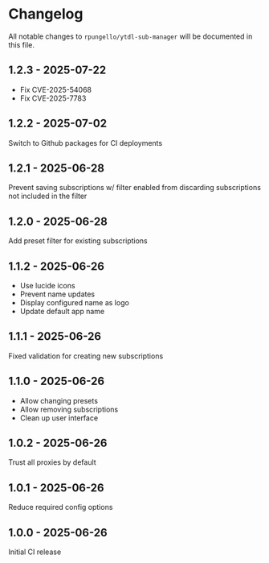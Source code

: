 # Changelog

All notable changes to `rpungello/ytdl-sub-manager` will be documented in this file.

## 1.2.3 - 2025-07-22

- Fix CVE-2025-54068
- Fix CVE-2025-7783

## 1.2.2 - 2025-07-02

Switch to Github packages for CI deployments

## 1.2.1 - 2025-06-28

Prevent saving subscriptions w/ filter enabled from discarding subscriptions not included in the filter

## 1.2.0 - 2025-06-28

Add preset filter for existing subscriptions

## 1.1.2 - 2025-06-26

- Use lucide icons
- Prevent name updates
- Display configured name as logo
- Update default app name

## 1.1.1 - 2025-06-26

Fixed validation for creating new subscriptions

## 1.1.0 - 2025-06-26

- Allow changing presets
- Allow removing subscriptions
- Clean up user interface

## 1.0.2 - 2025-06-26

Trust all proxies by default

## 1.0.1 - 2025-06-26

Reduce required config options

## 1.0.0 - 2025-06-26

Initial CI release
